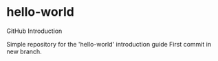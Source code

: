 # hello-world
GitHub Introduction

Simple repository for the 'hello-world' introduction guide
First commit in new branch.
